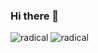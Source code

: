 ### Hi there 👋

<!--
**utbshi/utbshi** is a ✨ _special_ ✨ repository because its `README.md` (this file) appears on your GitHub profile.

Here are some ideas to get you started:

- 🔭 I’m currently working on ...
- 🌱 I’m currently learning ...
- 👯 I’m looking to collaborate on ...
- 🤔 I’m looking for help with ...
- 💬 Ask me about ...
- 📫 How to reach me: ...
- 😄 Pronouns: ...
- ⚡ Fun fact: ...
-->
![radical][radical]  ![radical][radical_repo]


[radical]: https://github-readme-stats.vercel.app/api?username=utsabshiwakoti&show_icons=true&cache_seconds=60&theme=radical
[radical_repo]: https://github-readme-stats.vercel.app/api/top-langs?username=utsabshiwakoti&cache_seconds=60&theme=radical&langs_count=8&layout=compact
